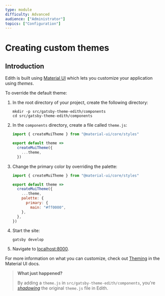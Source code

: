```yaml
---
type: module
difficulty: Advanced
audience: ["Administrator"]
topics: ["Configuration"]
---
```


# Creating custom themes

## Introduction

Edith is built using [Material UI](https://material-ui.com/) which lets you customize your application using _themes_.

To override the default theme:

1. In the root directory of your project, create the following directory:

   ```
   mkdir -p src/gatsby-theme-edith/components
   cd src/gatsby-theme-edith/components
   ```

1. In the `components` directory, create a file called `theme.js`:

   ```js:title=src/gatsby-theme-edith/components/theme.js
   import { createMuiTheme } from "@material-ui/core/styles"

   export default theme =>
     createMuiTheme({
       ...theme,
     })
   ```

1. Change the primary color by overriding the palette:

   ```js:title=src/gatsby-theme-edith/components/theme.js
   import { createMuiTheme } from "@material-ui/core/styles"

   export default theme =>
     createMuiTheme({
       ...theme,
       palette: {
         primary: {
           main: "#ff0000",
       },
     },
   })
   ```

1. Start the site:

   ```
   gatsby develop
   ```

1. Navigate to [localhost:8000](http://localhost:8000).

For more information on what you can customize, check out [Theming](https://material-ui.com/customization/theming/) in the Material UI docs.

> **What just happened?**
>
> By adding a `theme.js` in `src/gatsby-theme-edith/components`, you're [_shadowing_](https://www.gatsbyjs.org/docs/themes/shadowing/) the original `theme.js` file in Edith.
